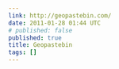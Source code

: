 ```yaml
---
link: http://geopastebin.com/
date: 2011-01-28 01:44 UTC
# published: false
published: true
title: Geopastebin
tags: []
---
```



